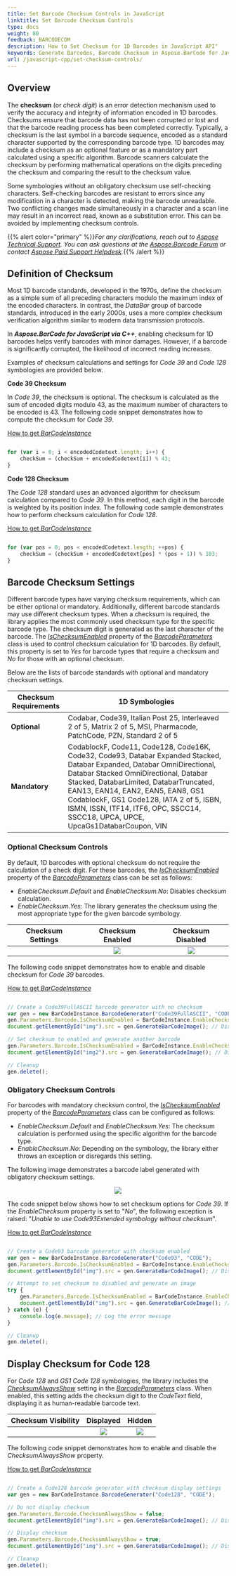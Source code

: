 ```yaml
---
title: Set Barcode Checksum Controls in JavaScript
linktitle: Set Barcode Checksum Controls
type: docs
weight: 80
feedback: BARCODECOM
description: How to Set Checksum for 1D Barcodes in JavaScript API"
keywords: Generate Barcodes, Barcode Checksum in Aspose.BarCode for JavaScript via C++, Generate Barcodes in Aspose.BarCode, Convert Barcode Size in Aspose.BarCode, Customized Barcode Checksum, Set Barcode Check Digit, Checksum Settings Aspose.BarCode
url: /javascript-cpp/set-checksum-controls/
---
```


## **Overview**
The **checksum** (or *check digit*) is an error detection mechanism used to verify the accuracy and integrity of information encoded in 1D barcodes. Checksums ensure that barcode data has not been corrupted or lost and that the barcode reading process has been completed correctly. Typically, a checksum is the last symbol in a barcode sequence, encoded as a standard character supported by the corresponding barcode type. 1D barcodes may include a checksum as an optional feature or as a mandatory part calculated using a specific algorithm. Barcode scanners calculate the checksum by performing mathematical operations on the digits preceding the checksum and comparing the result to the checksum value.

Some symbologies without an obligatory checksum use self-checking characters. Self-checking barcodes are resistant to errors since any modification in a character is detected, making the barcode unreadable. Two conflicting changes made simultaneously in a character and a scan line may result in an incorrect read, known as a substitution error. This can be avoided by implementing checksum controls.

{{% alert color="primary" %}}*For any clarifications, reach out to [Aspose Technical Support](/barcode/javascript-cpp/technical-support/). You can ask questions at the [Aspose.Barcode Forum](https://forum.aspose.com/c/barcode/13) or contact [Aspose Paid Support Helpdesk](https://helpdesk.aspose.com/).*{{% /alert %}}

## **Definition of Checksum**
Most 1D barcode standards, developed in the 1970s, define the checksum as a simple sum of all preceding characters modulo the maximum index of the encoded characters. In contrast, the *DataBar* group of barcode standards, introduced in the early 2000s, uses a more complex checksum verification algorithm similar to modern data transmission protocols.

In ***Aspose.BarCode for JavaScript via C++***, enabling checksum for 1D barcodes helps verify barcodes with minor damages. However, if a barcode is significantly corrupted, the likelihood of incorrect reading increases.

Examples of checksum calculations and settings for *Code 39* and *Code 128* symbologies are provided below.

**Code 39 Checksum**

In *Code 39*, the checksum is optional. The checksum is calculated as the sum of encoded digits modulo 43, as the maximum number of characters to be encoded is 43. The following code snippet demonstrates how to compute the checksum for *Code 39*.

  
[How to get *BarCodeInstance*](/barcode/javascript-cpp/get-barcode-module-instance/)
```javascript

for (var i = 0; i < encodedCodetext.length; i++) {
    checkSum = (checkSum + encodedCodetext[i]) % 43;
}


```
  
**Code 128 Checksum**

The *Code 128* standard uses an advanced algorithm for checksum calculation compared to *Code 39*. In this method, each digit in the barcode is weighted by its position index. The following code sample demonstrates how to perform checksum calculation for *Code 128*.

  
[How to get *BarCodeInstance*](/barcode/javascript-cpp/get-barcode-module-instance/)
```javascript

for (var pos = 0; pos < encodedCodetext.length; ++pos) {
    checkSum = (checkSum + encodedCodetext[pos] * (pos + 1)) % 103;
}

``` 
  
## **Barcode Checksum Settings**
Different barcode types have varying checksum requirements, which can be either optional or mandatory. Additionally, different barcode standards may use different checksum types. When a checksum is required, the library applies the most commonly used checksum type for the specific barcode type. The checksum digit is generated as the last character of the barcode. The [*IsChecksumEnabled*](https://reference.aspose.com/barcode/javascript-cpp/aspose.barcode.generation/barcodeparameters/properties/ischecksumenabled) property of the [*BarcodeParameters*](https://reference.aspose.com/barcode/javascript-cpp/aspose.barcode.generation/barcodeparameters) class is used to control checksum calculation for 1D barcodes. By default, this property is set to *Yes* for barcode types that require a checksum and *No* for those with an optional checksum.

Below are the lists of barcode standards with optional and mandatory checksum settings.

|Checksum Requirements|1D Symbologies|
|---|---|
|**Optional**|Codabar, Code39, Italian Post 25, Interleaved 2 of 5, Matrix 2 of 5, MSI, Pharmacode, PatchCode, PZN, Standard 2 of 5|
|**Mandatory**|CodablockF, Code11, Code128, Code16K, Code32, Code93, Databar Expanded Stacked, Databar Expanded, Databar OmniDirectional, Databar Stacked OmniDirectional, Databar Stacked, DatabarLimited, DatabarTruncated, EAN13, EAN14, EAN2, EAN5, EAN8, GS1 CodablockF, GS1 Code128, IATA 2 of 5, ISBN, ISMN, ISSN, ITF14, ITF6, OPC, SSCC14, SSCC18, UPCA, UPCE, UpcaGs1DatabarCoupon, VIN|

### **Optional Checksum Controls**
By default, 1D barcodes with optional checksum do not require the calculation of a check digit. For these barcodes, the [*IsChecksumEnabled*](https://reference.aspose.com/barcode/javascript-cpp/aspose.barcode.generation/barcodeparameters/properties/ischecksumenabled) property of the [*BarcodeParameters*](https://reference.aspose.com/barcode/javascript-cpp/aspose.barcode.generation/barcodeparameters) class can be set as follows:
- *EnableChecksum.Default* and *EnableChecksum.No*: Disables checksum calculation.
- *EnableChecksum.Yes*: The library generates the checksum using the most appropriate type for the given barcode symbology.

|Checksum Settings|Checksum Enabled|Checksum Disabled|
| :-: | :-: | :-: |
| |<img src="onecscode39withchecksum.png">|<img src="onecscode39withoutchecksum.png">|

The following code snippet demonstrates how to enable and disable checksum for *Code 39* barcodes.

  
[How to get *BarCodeInstance*](/barcode/javascript-cpp/get-barcode-module-instance/)
```javascript

// Create a Code39FullASCII barcode generator with no checksum
var gen = new BarCodeInstance.BarcodeGenerator("Code39FullASCII", "CODE");
gen.Parameters.Barcode.IsChecksumEnabled = BarCodeInstance.EnableChecksum.No;
document.getElementById("img").src = gen.GenerateBarCodeImage(); // Display barcode image

// Set checksum to enabled and generate another barcode
gen.Parameters.Barcode.IsChecksumEnabled = BarCodeInstance.EnableChecksum.Yes;
document.getElementById("img2").src = gen.GenerateBarCodeImage(); // Display barcode image with checksum

// Cleanup
gen.delete();


``` 
### **Obligatory Checksum Controls**
For barcodes with mandatory checksum control, the [*IsChecksumEnabled*](https://reference.aspose.com/barcode/javascript-cpp/aspose.barcode.generation/barcodeparameters/properties/ischecksumenabled) property of the [*BarcodeParameters*](https://reference.aspose.com/barcode/javascript-cpp/aspose.barcode.generation/barcodeparameters) class can be configured as follows:
- *EnableChecksum.Default* and *EnableChecksum.Yes*: The checksum calculation is performed using the specific algorithm for the barcode type.
- *EnableChecksum.No*: Depending on the symbology, the library either throws an exception or disregards this setting.

The following image demonstrates a barcode label generated with obligatory checksum settings.     
<p align="center"><img src="onecscode93withchecksum.png"></p>

The code snippet below shows how to set checksum options for *Code 39*. If the *EnableChecksum* property is set to "*No*", the following exception is raised: "*Unable to use Code93Extended symbology without checksum*".


[How to get *BarCodeInstance*](/barcode/javascript-cpp/get-barcode-module-instance/)
```javascript

// Create a Code93 barcode generator with checksum enabled
var gen = new BarCodeInstance.BarcodeGenerator("Code93", "CODE");
gen.Parameters.Barcode.IsChecksumEnabled = BarCodeInstance.EnableChecksum.Yes;
document.getElementById("img").src = gen.GenerateBarCodeImage(); // Display barcode image

// Attempt to set checksum to disabled and generate an image
try {
    gen.Parameters.Barcode.IsChecksumEnabled = BarCodeInstance.EnableChecksum.No;
    document.getElementById("img").src = gen.GenerateBarCodeImage(); // This line should not execute
} catch (e) {
    console.log(e.message); // Log the error message
}

// Cleanup
gen.delete();


```
## **Display Checksum for Code 128**
For *Code 128* and *GS1 Code 128* symbologies, the library includes the [*ChecksumAlwaysShow*](https://reference.aspose.com/barcode/javascript-cpp/aspose.barcode.generation/barcodeparameters/properties/checksumalwaysshow) setting in the [*BarcodeParameters*](https://reference.aspose.com/barcode/javascript-cpp/aspose.barcode.generation/barcodeparameters) class. When enabled, this setting adds the checksum digit to the *CodeText* field, displaying it as human-readable barcode text.

|Checksum Visibility|Displayed|Hidden|
| :-: | :-: | :-: |
| |<img src="onecscode128showchecksum.png">|<img src="onecscode128notshowchecksum.png">|

The following code snippet demonstrates how to enable and disable the *ChecksumAlwaysShow* property.

  
[How to get *BarCodeInstance*](/barcode/javascript-cpp/get-barcode-module-instance/)
```javascript

// Create a Code128 barcode generator with checksum display settings
var gen = new BarCodeInstance.BarcodeGenerator("Code128", "CODE");

// Do not display checksum
gen.Parameters.Barcode.ChecksumAlwaysShow = false;
document.getElementById("img").src = gen.GenerateBarCodeImage(); // Display barcode image without checksum

// Display checksum
gen.Parameters.Barcode.ChecksumAlwaysShow = true;
document.getElementById("img").src = gen.GenerateBarCodeImage(); // Display barcode image with checksum

// Cleanup
gen.delete();


``` 
